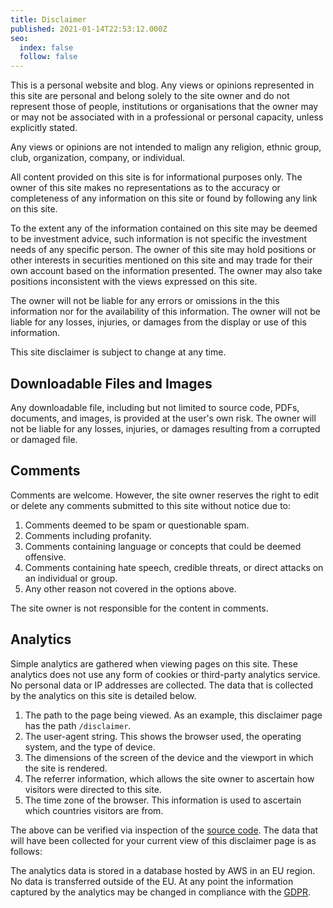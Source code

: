 ```yaml
---
title: Disclaimer
published: 2021-01-14T22:53:12.000Z
seo:
  index: false
  follow: false
---
```


This is a personal website and blog. Any views or opinions represented in this site are personal and belong solely to
the site owner and do not represent those of people, institutions or organisations that the owner may or may not be
associated with in a professional or personal capacity, unless explicitly stated.

Any views or opinions are not intended to malign any religion, ethnic group, club, organization, company, or individual.

All content provided on this site is for informational purposes only. The owner of this site makes no representations as
to the accuracy or completeness of any information on this site or found by following any link on this site.

To the extent any of the information contained on this site may be deemed to be investment advice, such information is
not specific the investment needs of any specific person. The owner of this site may hold positions or other interests
in securities mentioned on this site and may trade for their own account based on the information presented. The owner
may also take positions inconsistent with the views expressed on this site.

The owner will not be liable for any errors or omissions in the this information nor for the availability of this
information. The owner will not be liable for any losses, injuries, or damages from the display or use of this
information.

This site disclaimer is subject to change at any time.

## Downloadable Files and Images

Any downloadable file, including but not limited to source code, PDFs, documents, and images, is provided at the user's
own risk. The owner will not be liable for any losses, injuries, or damages resulting from a corrupted or damaged file.

## Comments

Comments are welcome. However, the site owner reserves the right to edit or delete any comments submitted to this site
without notice due to:

1. Comments deemed to be spam or questionable spam.
1. Comments including profanity.
1. Comments containing language or concepts that could be deemed offensive.
1. Comments containing hate speech, credible threats, or direct attacks on an individual or group.
1. Any other reason not covered in the options above.

The site owner is not responsible for the content in comments.

## Analytics

Simple analytics are gathered when viewing pages on this site. These analytics does not use any form of cookies or
third-party analytics service. No personal data or IP addresses are collected. The data that is collected by the
analytics on this site is detailed below.

1. The path to the page being viewed. As an example, this disclaimer page has the path `/disclaimer`.
1. The user-agent string. This shows the browser used, the operating system, and the type of device.
1. The dimensions of the screen of the device and the viewport in which the site is rendered.
1. The referrer information, which allows the site owner to ascertain how visitors were directed to this site.
1. The time zone of the browser. This information is used to ascertain which countries visitors are from.

The above can be verified via inspection of the [source
code](https://github.com/BlakeRain/blakerain.com/blob/main/components/Analytics.tsx). The data that will have been
collected for your current view of this disclaimer page is as follows:

<AnalyticsInformation />

The analytics data is stored in a database hosted by AWS in an EU region. No data is transferred outside of the EU.
At any point the information captured by the analytics may be changed in compliance with the [GDPR](https://gdpr-info.eu/).
